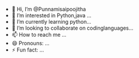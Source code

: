 - 👋 Hi, I’m @Punnamisaipoojitha
- 👀 I’m interested in Python,java ...
- 🌱 I’m currently learning python...
- 💞️ I’m looking to collaborate on codinglanguages...
- 📫 How to reach me ...
- 😄 Pronouns: ...
- ⚡ Fun fact: ...

<!---
Punnamisaipoojitha/Punnamisaipoojitha is a ✨ special ✨ repository because its `README.md` (this file) appears on your GitHub profile.
You can click the Preview link to take a look at your changes.
--->
